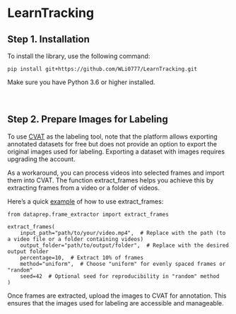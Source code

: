# LearnTracking

## Step 1. Installation

To install the library, use the following command:
  ```
  pip install git+https://github.com/WLi0777/LearnTracking.git
  ```
Make sure you have Python 3.6 or higher installed.
<br><br><br>
## Step 2. Prepare Images for Labeling

To use [CVAT](https://www.cvat.ai/) as the labeling tool, note that the platform allows exporting annotated datasets for free but does not provide an option to export the original images used for labeling. Exporting a dataset with images requires upgrading the account.

As a workaround, you can process videos into selected frames and import them into CVAT. The function extract_frames helps you achieve this by extracting frames from a video or a folder of videos.

Here’s a quick [example](https://github.com/WLi0777/LearnTracking/blob/main/examples/example_video_extraction.py) of how to use extract_frames:
  ```
  from dataprep.frame_extractor import extract_frames

  extract_frames(
      input_path="path/to/your/video.mp4",  # Replace with the path (to a video file or a folder containing videos)
      output_folder="path/to/output/folder",  # Replace with the desired output folder
      percentage=10,  # Extract 10% of frames
      method="uniform",  # Choose "uniform" for evenly spaced frames or "random"
      seed=42  # Optional seed for reproducibility in "random" method
  )
  ```

Once frames are extracted, upload the images to CVAT for annotation. This ensures that the images used for labeling are accessible and manageable.


